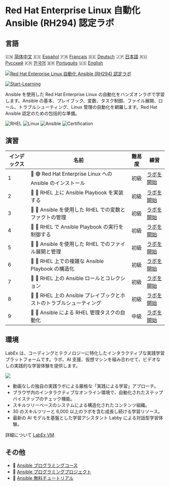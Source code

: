 # Red Hat Enterprise Linux 自動化 Ansible (RH294) 認定ラボ

## 言語

🇨🇳 [简体中文](README_zh.md) 🇪🇸 [Español](README_es.md) 🇫🇷 [Français](README_fr.md) 🇩🇪 [Deutsch](README_de.md) 🇯🇵 [日本語](README_ja.md) 🇷🇺 [Русский](README_ru.md) 🇰🇷 [한국어](README_ko.md) 🇧🇷 [Português](README_pt.md) 🇺🇸 [English](README.md) 

[![Red Hat Enterprise Linux 自動化 Ansible (RH294) 認定ラボ](https://cover-creator.labex.io/red-hat-enterprise-linux-automation-with-ansible-rh294.png?lang=ja)](https://labex.io/ja/courses/red-hat-enterprise-linux-automation-with-ansible-rh294)

[![Start-Learning](https://img.shields.io/badge/Start-Learning-whitesmoke?style=for-the-badge)](https://labex.io/ja/courses/red-hat-enterprise-linux-automation-with-ansible-rh294)

Ansible を使用した Red Hat Enterprise Linux の自動化をハンズオンラボで学習します。Ansible の基本、プレイブック、変数、タスク制御、ファイル展開、ロール、トラブルシューティング、Linux 管理の自動化を網羅します。Red Hat Ansible 認定のための包括的な準備。

![RHEL](https://img.shields.io/badge/RHEL-whitesmoke?style=for-the-badge&logo=rhel)
![Linux](https://img.shields.io/badge/Linux-whitesmoke?style=for-the-badge&logo=linux)
![Ansible](https://img.shields.io/badge/Ansible-whitesmoke?style=for-the-badge&logo=ansible)
![Certification](https://img.shields.io/badge/Certification-whitesmoke?style=for-the-badge&logo=certification)


## 演習

|   インデックス | 名前                                                                 | 難易度   | 練習                                                                                                                                   |
|----------------|----------------------------------------------------------------------|----------|----------------------------------------------------------------------------------------------------------------------------------------|
|              1 | 📖 🟢 Red Hat Enterprise Linux への Ansible のインストール           | 初級     | <a target='_blank' href='https://labex.io/ja/tutorials/rhel-install-ansible-on-red-hat-enterprise-linux-590544'>ラボを開始</a>         |
|              2 | 📖 🔵 RHEL 上に Ansible Playbook を実装する                          | 初級     | <a target='_blank' href='https://labex.io/ja/tutorials/ansible-implement-an-ansible-playbook-on-rhel-590552'>ラボを開始</a>            |
|              3 | 📖 🔵 Ansible を使用した RHEL での変数とファクトの管理               | 初級     | <a target='_blank' href='https://labex.io/ja/tutorials/ansible-manage-variables-and-facts-in-rhel-with-ansible-590560'>ラボを開始</a>  |
|              4 | 📖 🔵 RHEL で Ansible Playbook の実行を制御する                      | 初級     | <a target='_blank' href='https://labex.io/ja/tutorials/rhel-control-ansible-playbook-execution-on-rhel-590569'>ラボを開始</a>          |
|              5 | 📖 🔵 Ansible を使用した RHEL でのファイル展開と管理                 | 初級     | <a target='_blank' href='https://labex.io/ja/tutorials/ansible-deploy-and-manage-files-on-rhel-with-ansible-590573'>ラボを開始</a>     |
|              6 | 📖 🔵 RHEL 上での複雑な Ansible Playbook の構造化                    | 初級     | <a target='_blank' href='https://labex.io/ja/tutorials/ansible-structuring-complex-ansible-playbooks-on-rhel-590576'>ラボを開始</a>    |
|              7 | 📖 🔵 RHEL 上の Ansible ロールとコレクション                         | 初級     | <a target='_blank' href='https://labex.io/ja/tutorials/ansible-ansible-roles-and-collections-on-rhel-590574'>ラボを開始</a>            |
|              8 | 📖 🔵 RHEL 上の Ansible プレイブックとホストのトラブルシューティング | 初級     | <a target='_blank' href='https://labex.io/ja/tutorials/ansible-troubleshoot-ansible-playbooks-and-hosts-on-rhel-590577'>ラボを開始</a> |
|              9 | 📖 🔵 Ansible による RHEL 管理タスクの自動化                         | 中級     | <a target='_blank' href='https://labex.io/ja/tutorials/ansible-automate-rhel-administration-tasks-with-ansible-590613'>ラボを開始</a>  |

## 環境

LabEx は、コーディングとテクノロジーに特化したインタラクティブな実践学習プラットフォームです。ラボ、AI 支援、仮想マシンを組み合わせて、ビデオなしの実践的な学習体験を提供します。

![](https://tutorial-screenshot.getvm.io/images/vm-1725247253.png)

- 動画なしの独自の実践ラボによる厳格な「実践による学習」アプローチ。
- ブラウザ内のインタラクティブなオンライン環境で、自動化されたステップバイステップのチェック機能。
- スキルツリーベースのシステムによる構造化されたコンテンツ組織。
- 30 のスキルツリーと 6,000 以上のラボを含む成長し続ける学習リソース。
- 最新の AI モデルを基盤とした学習アシスタント Labby による対話型学習体験。

詳細について [LabEx VM](https://support.labex.io/using-labex/virtual-machine).

## その他

- 🔗 [Ansible プログラミングコース](https://github.com/labex-labs/awesome-programming-courses)
- 🔗 [Ansible プログラミングプロジェクト](https://github.com/labex-labs/awesome-programming-projects)
- 🔗 [Ansible 無料チュートリアル](https://github.com/labex-labs/ansible-free-tutorials)

